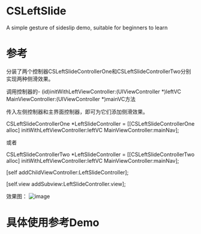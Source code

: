 # CSLeftSlide
A simple gesture of sideslip demo, suitable for beginners to learn

# 参考
分装了两个控制器CSLeftSlideControllerOne和CSLeftSlideControllerTwo分别实现两种侧滑效果。

调用控制器的- (id)initWithLeftViewController:(UIViewController *)leftVC MainViewController:(UIViewController *)mainVC方法

传入左侧控制器和主界面控制器，即可为它们添加侧滑效果。

CSLeftSlideControllerOne *LeftSlideController = [[CSLeftSlideControllerOne alloc] initWithLeftViewController:leftVC MainViewController:mainNav];

或者

CSLeftSlideControllerTwo *LeftSlideController = [[CSLeftSlideControllerTwo alloc] initWithLeftViewController:leftVC MainViewController:mainNav];

[self addChildViewController:LeftSlideController];

[self.view addSubview:LeftSlideController.view];

效果图：
![image](https://github.com/YourAcountName/ProjectName/blob/master/GIFName.gif ) 

# 具体使用参考Demo
